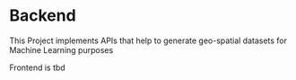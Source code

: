# Backend

This Project implements APIs that help to generate geo-spatial datasets for Machine Learning purposes

Frontend is tbd
